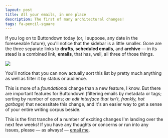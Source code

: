 ```yaml
---
layout: post
title: All your emails, in one place
description: The first of many architectural changes!
tags: fa-pencil-square
---
```


If you log on to Buttondown today (or, I suppose, any date in the foreseeable future), you'll notice that the sidebar is a little smaller. Gone are the three separate links to **drafts**, **scheduled emails**, and **archive** — in its stead is a combined link, **emails**, that has, well, all three of those things.

![](https://media.cleanshot.cloud/media/41231/UegWNTdIHbgy2BGC16MmO9kioNGxPXVKD7BwEqt9.jpeg?Expires=1663812240&Signature=qLK81OGotP9BU7CYMv0vbjiZu-kk1~YgoIciF3FXQqsWMxOmops2Skk~y6rleejqbqGIE9Qpxp2lvZpwFb2XC2wyVqPGECMHRKJZnxX0bBnxVVokX48A3qGzXHz36LHz3LM8KAfPTpMb-7vro6DqxGVqtYSMXHJN089f7bf~w8r38ZILgMZPtBtsLAzlEuDX31NW-fmy0z3wKhW~7kOs-wQhhMACY8Vjp4QHpdP~F6azjmyUWsCQdRtONJjJFWdL3EbJxZIfvnGu5Ua2S0J5NUYb0eSfb9BBBlMVOmSB814H9o2v4P3mRdEOJa3Gfc~dchF8Qfet51FjoOleG9vTgA__&Key-Pair-Id=K269JMAT9ZF4GZ)

You'll notice that you can now actually sort this list by pretty much anything as well as filter it by status or audience.

This is more of a _foundational_ change than a new feature, I know. But there are important features for Buttondown (filtering emails by metadata or tags; sorting by number of opens; _an edit interface that isn't, frankly, hot garbage_) that necessitate this change, and it's an easier way to get a sense of your entire writing corpus beside.

This is the first tranche of a number of exciting changes I'm landing over the next few weeks! If you have any thoughts or concerns or run into any issues, please — as always! — [email me](mailto:justin@buttondown.email).
